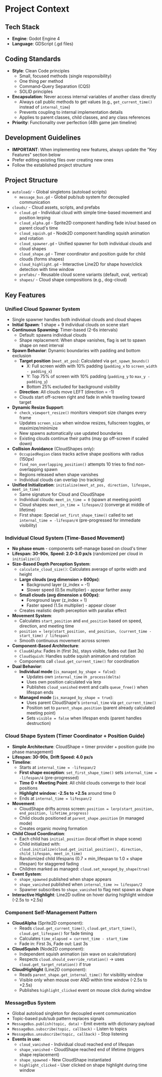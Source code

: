 # Project Context

## Tech Stack
- **Engine**: Godot Engine 4
- **Language**: GDScript (.gd files)

## Coding Standards
- **Style**: Clean Code principles
  - Small, focused methods (single responsibility)
  - One thing per method
  - Command-Query Separation (CQS)
  - SOLID principles
- **Encapsulation**: Never access internal variables of another class directly
  - Always call public methods to get values (e.g., `get_current_time()` instead of `internal_time`)
  - Prevents coupling to internal implementation details
  - Applies to parent classes, child classes, and any class references
- **Priority**: Functionality over perfection (48h game jam timeline)

## Development Guidelines
- **IMPORTANT**: When implementing new features, always update the "Key Features" section below
- Prefer editing existing files over creating new ones
- Follow the established project structure

## Project Structure
- `autoload/` - Global singletons (autoload scripts)
  - `message_bus.gd` - Global pub/sub system for decoupled communication
- `clouds/` - Cloud assets, scripts, and prefabs
  - `cloud.gd` - Individual cloud with simple time-based movement and position lerping
  - `cloud_alpha.gd` - Sprite2D component handling fade in/out based on parent cloud's time
  - `cloud_squish.gd` - Node2D component handling squish animation and rotation
  - `cloud_spawner.gd` - Unified spawner for both individual clouds and cloud shapes
  - `cloud_shape.gd` - Timer coordinator and position guide for child clouds (forms shapes)
  - `cloud_highlight.gd` - Interactive Line2D for shape hover/click detection with time window
  - `prefabs/` - Reusable cloud scene variants (default, oval, vertical)
  - `shapes/` - Cloud shape compositions (e.g., dog-cloud)

## Key Features

### Unified Cloud Spawner System
- Single spawner handles both individual clouds and cloud shapes
- **Initial Spawn**: 1 shape + 9 individual clouds on scene start
- **Continuous Spawning**: Timer-based (2-6s intervals)
  - Default: spawns individual clouds
  - Shape replacement: When shape vanishes, flag is set to spawn shape on next interval
- **Spawn Behavior**: Dynamic boundaries with padding and bottom exclusion
  - **Target position** (`meet_at_pos`): Calculated via `get_spawn_bounds()`
    - X: Full screen width with 10% padding (`padding_x` to `screen_width - padding_x`)
    - Y: Top 75% of screen with 10% padding (`padding_y` to `max_y - padding_y`)
    - Bottom 25% excluded for background visibility
  - **Direction**: All clouds move LEFT (direction = -1)
  - Clouds start off-screen right and fade in while traveling toward target
- **Dynamic Resize Support**:
  - `check_viewport_resize()` monitors viewport size changes every frame
  - Updates `screen_size` when window resizes, fullscreen toggles, or maximize/minimize
  - New spawns automatically use updated boundaries
  - Existing clouds continue their paths (may go off-screen if scaled down)
- **Collision Avoidance** (CloudShapes only):
  - `OccupiedRegion` class tracks active shape positions with radius (150px)
  - `find_non_overlapping_position()` attempts 10 tries to find non-overlapping spawn
  - Regions released when shape vanishes
  - Individual clouds can overlap (no tracking)
- **Unified Initialization**: `initialize(meet_at_pos, direction, lifespan, meet_in_time)`
  - Same signature for Cloud and CloudShape
  - Individual clouds: `meet_in_time = 0` (spawn at meeting point)
  - Cloud shapes: `meet_in_time = lifespan/2` (converge at middle of lifetime)
  - First shape: Special `set_first_shape_time()` called to set `internal_time = -lifespan/4` (pre-progressed for immediate visibility)

### Individual Cloud System (Time-Based Movement)
- **No phase enum** - components self-manage based on cloud's timer
- **Lifespan: 30-90s**, **Speed: 2.0-3.0 px/s** (randomized per cloud in `initialize()`)
- **Size-Based Depth Perception System**:
  - `calculate_cloud_size()`: Calculates average of sprite width and height
  - **Large clouds (avg dimension > 600px)**:
    - Background layer (z_index = -1)
    - Slower speed (0.5x multiplier) - appear farther away
  - **Small clouds (avg dimension ≤ 600px)**:
    - Foreground layer (z_index = 1)
    - Faster speed (1.5x multiplier) - appear closer
  - Creates realistic depth perception with parallax effect
- **Movement System**:
  - Calculates `start_position` and `end_position` based on speed, direction, and meeting time
  - `position = lerp(start_position, end_position, (current_time - start_time) / lifespan)`
  - Smooth continuous movement across screen
- **Component-Based Architecture**:
  - `CloudAlpha`: Fades in (first 3s), stays visible, fades out (last 3s)
  - `CloudSquish`: Handles subtle squish animation and rotation
  - Components call `cloud.get_current_time()` for coordination
- **Dual Behavior**:
  - **Individual mode** (`is_managed_by_shape = false`):
    - Updates own `internal_time` in `_process(delta)`
    - Uses own position calculated via lerp
    - Publishes `cloud_vanished` event and calls `queue_free()` when lifespan ends
  - **Managed mode** (`is_managed_by_shape = true`):
    - Uses parent CloudShape's `internal_time` via `get_current_time()`
    - Position set to `parent_shape.position` (parent already calculated meeting point)
    - Sets `visible = false` when lifespan ends (parent handles destruction)

### Cloud Shape System (Timer Coordinator + Position Guide)
- **Simple Architecture**: CloudShape = timer provider + position guide (no phase management)
- **Lifespan: 30-90s**, **Drift Speed: 4.0 px/s**
- **Timeline**:
  - Starts at `internal_time = -lifespan/2`
  - **First shape exception**: `set_first_shape_time()` sets `internal_time = -lifespan/4` (pre-progressed)
  - **Time 0 = Meeting Point**: All child clouds converge to their local positions
  - **Highlight window: -2.5s to +2.5s** around time 0
  - Ends at `internal_time = lifespan/2`
- **Movement**:
  - CloudShape drifts across screen: `position = lerp(start_position, end_position, lifetime_progress)`
  - Child clouds positioned at `parent_shape.position` (in managed mode)
  - Creates organic moving formation
- **Child Cloud Coordination**:
  - Each child has `initial_position` (local offset in shape scene)
  - Child initialized with: `cloud.initialize(cloud.get_initial_position(), direction, child_lifespan, meet_in_time)`
  - Randomized child lifespans (0.7 × min_lifespan to 1.0 × shape lifespan) for staggered fading
  - Children marked as managed: `cloud.set_managed_by_shape(true)`
- **Event System**:
  - `shape_spawned` published when shape appears
  - `shape_vanished` published when `internal_time >= lifespan/2`
  - Spawner subscribes to `shape_vanished` to flag next spawn as shape
- **Interactive Highlight**: Line2D outline on hover during highlight window (-2.5s to +2.5s)

### Component Self-Management Pattern
- **CloudAlpha** (Sprite2D component):
  - Reads `cloud.get_current_time()`, `cloud.get_start_time()`, `cloud.get_lifespan()` for fade timing
  - Calculates `time_elapsed = current_time - start_time`
  - Fade in: First 3s, Fade out: Last 3s
- **CloudSquish** (Node2D component):
  - Independent squish animation (sin wave on scale/rotation)
  - Respects `cloud.should_override_rotation()` → uses `cloud.get_target_rotation()` if true
- **CloudHighlight** (Line2D component):
  - Reads `parent_shape.get_internal_time()` for visibility window
  - Visible only when mouse over AND within time window (-2.5s to +2.5s)
  - Publishes `highlight_clicked` event on mouse click during window

### MessageBus System
- Global autoload singleton for decoupled event communication
- Topic-based pub/sub pattern replaces signals
- `MessageBus.publish(topic, data)` - Emit events with dictionary payload
- `MessageBus.subscribe(topic, callback)` - Listen to topics
- `MessageBus.unsubscribe(topic, callback)` - Stop listening
- **Events in use**:
  - `cloud_vanished` - Individual cloud reached end of lifespan
  - `shape_vanished` - CloudShape reached end of lifetime (triggers shape replacement)
  - `shape_spawned` - New CloudShape instantiated
  - `highlight_clicked` - User clicked on shape highlight during time window